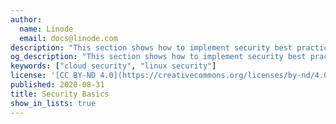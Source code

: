 ```yaml
---
author:
  name: Linode
  email: docs@linode.com
description: "This section shows how to implement security best practices that all users should consider implementing."
og_description: "This section shows how to implement security best practices that all users should consider implementing."
keywords: ["cloud security", "linux security"]
license: '[CC BY-ND 4.0](https://creativecommons.org/licenses/by-nd/4.0)'
published: 2020-08-31
title: Security Basics
show_in_lists: true
---
```



